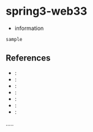 spring3-web33
=============

- information
```
sample
```



References
----------
- []( ""):
- []( ""):
- []( ""):
- []( ""):
- []( ""):
- []( ""):
- []( ""):

.....


